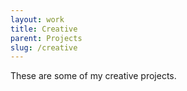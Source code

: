 ```yaml
---
layout: work
title: Creative
parent: Projects
slug: /creative
---
```


<p>These are some of my creative projects.</p>
